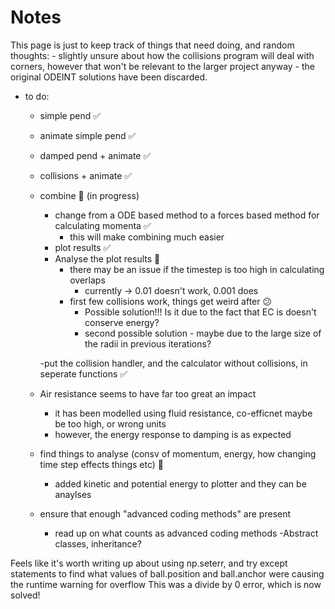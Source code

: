 
# Notes 

This page is just to keep track of things that need doing, and random thoughts:
        - slightly unsure about how the collisions program will deal with corners, however that won't be relevant to the larger project anyway
        - the original ODEINT solutions have been discarded.
    

- to do:
    - simple pend   :white_check_mark:
    - animate simple pend :white_check_mark:
    - damped pend + animate :white_check_mark:
    - collisions + animate :white_check_mark:
    - combine :construction: (in progress)
        - change from a ODE based method to a forces based method for calculating momenta :white_check_mark:
            - this will make combining much easier 
        - plot results :white_check_mark:
        - Analyse the plot results :construction:
            - there may be an issue if the timestep is too high in calculating overlaps
                - currently -> 0.01 doesn't work, 0.001 does
            - first few collisions work, things get weird after :confused:
                - Possible solution!!! Is it due to the fact that EC is doesn't conserve energy?
                - second possible solution - maybe due to the large size of the radii in previous iterations?
        
        -put the collision handler, and the calculator without collisions, in seperate functions :white_check_mark:

    - Air resistance seems to have far too great an impact
        - it has been modelled using fluid resistance, co-efficnet maybe be too high, or  wrong units 
        - however, the energy response to damping is as expected 
    - find things to analyse (consv of momentum, energy, how changing time step effects things etc) :construction:
        - added kinetic and potential energy to plotter and they can be anaylses
    - ensure that enough "advanced coding methods" are present
        - read up on what counts as advanced coding methods 
            -Abstract classes, inheritance?


Feels like it's worth writing up about using np.seterr, and try except statements to find what values of ball.position and ball.anchor were causing the runtime warning for overflow
This was a divide by 0 error, which is now solved! 
